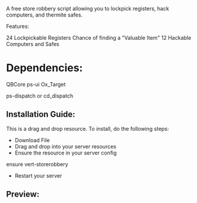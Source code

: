 A free store robbery script allowing you to lockpick registers, hack computers, and thermite safes.

Features:

24 Lockpickable Registers
Chance of finding a "Valuable Item"
12 Hackable Computers and Safes

# Dependencies:

QBCore
ps-ui
Ox_Target

ps-dispatch or cd_dispatch

## Installation Guide:

This is a drag and drop resource. To install, do the following steps:

- Download File
- Drag and drop into your server resources
- Ensure the resource in your server config

ensure vert-storerobbery

- Restart your server

## Preview:

